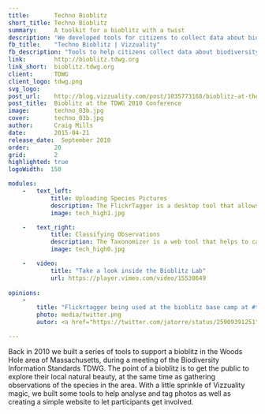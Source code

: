 ```yaml
---
title:       Techno Bioblitz
short_title: Techno Bioblitz
summary:     A toolkit for a bioblitz with a twist
description: 'We developed tools for citizens to collect data about biodiversity as part of a Bioblitz in 2010'
fb_title:    "Techno Bioblitz | Vizzuality"
fb_description: "Tools to help citizens collect data about biodiversity"
link:        http://bioblitz.tdwg.org
link_short:  bioblitz.tdwg.org
client:      TDWG
client_logo: tdwg.png
svg_logo:    
post_url:    http://blog.vizzuality.com/post/1035773168/bioblitz-at-the-next-tdwg-2010-conference
post_title:  Bioblitz at the TDWG 2010 Conference
image:       techno_03b.jpg
cover: 		 techno_03b.jpg
author:      Craig Mills
date:        2015-04-21
release_date:  September 2010
order:       20
grid:        2
highlighted: true
logoWidth:  150

modules:
    -   text_left:
            title: Uploading Species Pictures
            description: The FlickrTagger is a desktop tool that allows users to upload pictures and geotag them. Developed in Flex, it draws on the interactive capabilities of this technology for organizing and categorizing the user pictures in an optimal way.
            image: tech_high1.jpg

    -   text_right:
            title: Classifying Observations
            description: The Taxonomizer is a web tool that helps to categorize species observed during the BioBlitz, showing pictures and asking the user for identifying. It uses the GBIF species database as a suggestions dictionary.
            image: tech_high0.jpg

    -   video: 
            title: "Take a look inside the Bioblitz Lab"
            url: https://player.vimeo.com/video/15530649
        
opinions:
    -
        title: "Flickrtagger being used at the bioblitz base camp at #tdwg Come and upload your pictures!"
        photo: media/twitter.png
        autor: <a href="https://twitter.com/jatorre/status/25909391251"> Javier de la Torre </a>

---
```


Back in 2010 we built a series of tools to support a bioblitz in the Woods Hole area of Massachusetts, during a meeting of the Biodiversity Information Standards TDWG. The point of a bioblitz is to get the public to explore their local natural beauty, at the same time as gathering observations of the species in the area. With a little sprinkle of Vizzuality magic, we built some tools to help analyse and tag photos as well as creating a simple website to let participants get involved.
